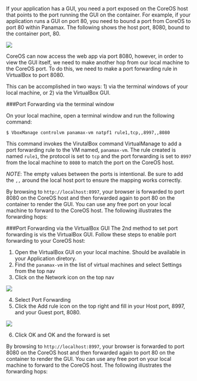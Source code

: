 If your application has a GUI, you need a port exposed on the CoreOS host that points to the port running the GUI on the container. For example, if your application runs a GUI on port 80, you need to bound a port from CoreOS to port 80 within Panamax. The following shows the host port, 8080, bound to the container port, 80.

![](http://panamax.ca.tier3.io/panamax_ui_wiki_screens/port_binding.png)

CoreOS can now access the web app via port 8080, however, in order to view the GUI itself, we need to make another hop from our local machine to the CoreOS port. To do this, we need to make a port forwarding rule in VirtualBox to port 8080.

This can be accomplished in two ways: 1) via the terminal windows of your local machine, or 2) via the VirtualBox GUI.

###Port Forwarding via the terminal window

On your local machine, open a terminal window and run the following command:

`$ VboxManage controlvm panamax-vm natpf1 rule1,tcp,,8997,,8080`

This command invokes the VirutalBox command VirtualManage to add a port forwarding rule to the VM named, `panamax-vm`. The rule created is named `rule1`, the protocol is set to `tcp` and the port forwarding is set to `8997` from the local machine to `8080` to match the port on the CoreOS host.

*NOTE*: The empty values between the ports is intentional. Be sure to add the `,,` around the local host port to ensure the mapping works correctly.

By browsing to `http://localhost:8997`, your browser is forwarded to port 8080 on the CoreOS host and then forwarded again to port 80 on the container to render the GUI. You can use any free port on your local machine to forward to the CoreOS host. The following illustrates the forwarding hops:

###Port Forwarding via the VirtualBox GUI
The 2nd method to set port forwarding is vis the VirtualBox GUI. Follow these steps to enable port forwarding to your CoreOS host:

1. Open the VirtualBox GUI on your local machine. Should be available in your Application diretory.
2. Find the `panamax-vm` in the list of virtual machines and select Settings from the top nav
3. Click on the Network icon on the top nav

![](http://panamax.ca.tier3.io/panamax_ui_wiki_screens/virtualbox_network.png)

4. Select Port Forwarding 
5. Click the Add rule icon on the top right and fill in your Host port, 8997, and your Guest port, 8080.

![](http://panamax.ca.tier3.io/panamax_ui_wiki_screens/virtualbox_portforward.png)

6. Click OK and OK and the forward is set

By browsing to `http://localhost:8997`, your browser is forwarded to port 8080 on the CoreOS host and then forwarded again to port 80 on the container to render the GUI. You can use any free port on your local machine to forward to the CoreOS host. The following illustrates the forwarding hops:
